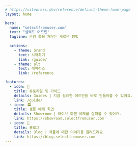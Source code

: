 ```yaml
---
# https://vitepress.dev/reference/default-theme-home-page
layout: home

hero:
  name: "selectfromuser.com"
  text: "셀렉트 어드민"
  tagline: 운영 툴을 채우는 새로운 방법
  
  actions:
    - theme: brand
      text: 시작하기
      link: /guide/
    - theme: alt
      text: 레퍼런스
      link: /reference

features:
  - icon: 📝
    title: 튜토리얼 및 가이드
    details: Guides | 지금 필요한 어드민을 바로 만들어볼 수 있어요.
    link: /guide/
  - icon: 🏛️
    title: 샘플 예제 화면
    details: Showroom | 라이브 화면 예제를 살펴볼 수 있어요.
    link: https://showroom.selectfromuser.com
  - icon: 🚀
    title: 블로그
    details: Blog | 제품에 대한 이야기를 알려드려요.
    link: https://blog.selectfromuser.com
---
```



